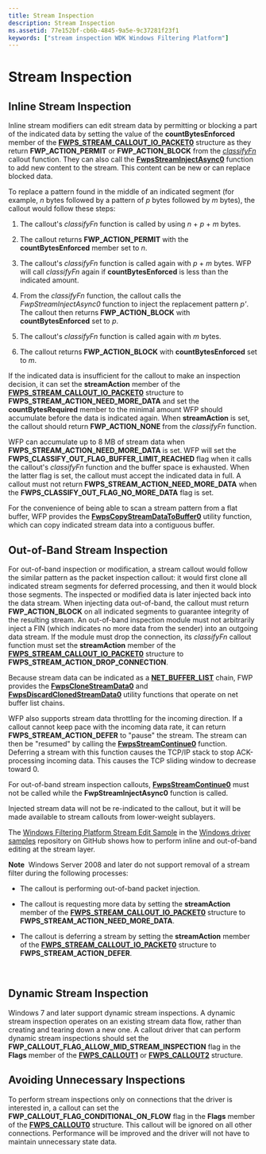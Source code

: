```yaml
---
title: Stream Inspection
description: Stream Inspection
ms.assetid: 77e152bf-cb6b-4845-9a5e-9c37281f23f1
keywords: ["stream inspection WDK Windows Filtering Platform"]
---
```


# Stream Inspection


## Inline Stream Inspection


Inline stream modifiers can edit stream data by permitting or blocking a part of the indicated data by setting the value of the **countBytesEnforced** member of the [**FWPS\_STREAM\_CALLOUT\_IO\_PACKET0**](https://msdn.microsoft.com/library/windows/hardware/ff552417) structure as they return **FWP\_ACTION\_PERMIT** or **FWP\_ACTION\_BLOCK** from the [*classifyFn*](https://msdn.microsoft.com/library/windows/hardware/ff544890) callout function. They can also call the [**FwpsStreamInjectAsync0**](https://msdn.microsoft.com/library/windows/hardware/ff551213) function to add new content to the stream. This content can be new or can replace blocked data.

To replace a pattern found in the middle of an indicated segment (for example, *n* bytes followed by a pattern of *p* bytes followed by *m* bytes), the callout would follow these steps:

1.  The callout's *classifyFn* function is called by using *n* + *p* + *m* bytes.

2.  The callout returns **FWP\_ACTION\_PERMIT** with the **countBytesEnforced** member set to *n*.

3.  The callout's *classifyFn* function is called again with *p* + *m* bytes. WFP will call *classifyFn* again if **countBytesEnforced** is less than the indicated amount.

4.  From the *classifyFn* function, the callout calls the *FwpStreamInjectAsync0* function to inject the replacement pattern *p'*. The callout then returns **FWP\_ACTION\_BLOCK** with **countBytesEnforced** set to *p*.

5.  The callout's *classifyFn* function is called again with *m* bytes.

6.  The callout returns **FWP\_ACTION\_BLOCK** with **countBytesEnforced** set to *m*.

If the indicated data is insufficient for the callout to make an inspection decision, it can set the **streamAction** member of the [**FWPS\_STREAM\_CALLOUT\_IO\_PACKET0**](https://msdn.microsoft.com/library/windows/hardware/ff552417) structure to **FWPS\_STREAM\_ACTION\_NEED\_MORE\_DATA** and set the **countBytesRequired** member to the minimal amount WFP should accumulate before the data is indicated again. When **streamAction** is set, the callout should return **FWP\_ACTION\_NONE** from the *classifyFn* function.

WFP can accumulate up to 8 MB of stream data when **FWPS\_STREAM\_ACTION\_NEED\_MORE\_DATA** is set. WFP will set the **FWPS\_CLASSIFY\_OUT\_FLAG\_BUFFER\_LIMIT\_REACHED** flag when it calls the callout's *classifyFn* function and the buffer space is exhausted. When the latter flag is set, the callout must accept the indicated data in full. A callout must not return **FWPS\_STREAM\_ACTION\_NEED\_MORE\_DATA** when the **FWPS\_CLASSIFY\_OUT\_FLAG\_NO\_MORE\_DATA** flag is set.

For the convenience of being able to scan a stream pattern from a flat buffer, WFP provides the [**FwpsCopyStreamDataToBuffer0**](https://msdn.microsoft.com/library/windows/hardware/ff551157) utility function, which can copy indicated stream data into a contiguous buffer.

## Out-of-Band Stream Inspection


For out-of-band inspection or modification, a stream callout would follow the similar pattern as the packet inspection callout: it would first clone all indicated stream segments for deferred processing, and then it would block those segments. The inspected or modified data is later injected back into the data stream. When injecting data out-of-band, the callout must return **FWP\_ACTION\_BLOCK** on all indicated segments to guarantee integrity of the resulting stream. An out-of-band inspection module must not arbitrarily inject a FIN (which indicates no more data from the sender) into an outgoing data stream. If the module must drop the connection, its *classifyFn* callout function must set the **streamAction** member of the [**FWPS\_STREAM\_CALLOUT\_IO\_PACKET0**](https://msdn.microsoft.com/library/windows/hardware/ff552417) structure to **FWPS\_STREAM\_ACTION\_DROP\_CONNECTION**.

Because stream data can be indicated as a [**NET\_BUFFER\_LIST**](https://msdn.microsoft.com/library/windows/hardware/ff568388) chain, FWP provides the [**FwpsCloneStreamData0**](https://msdn.microsoft.com/library/windows/hardware/ff551149) and [**FwpsDiscardClonedStreamData0**](https://msdn.microsoft.com/library/windows/hardware/ff551161) utility functions that operate on net buffer list chains.

WFP also supports stream data throttling for the incoming direction. If a callout cannot keep pace with the incoming data rate, it can return **FWPS\_STREAM\_ACTION\_DEFER** to "pause" the stream. The stream can then be "resumed" by calling the [**FwpsStreamContinue0**](https://msdn.microsoft.com/library/windows/hardware/ff551210) function. Deferring a stream with this function causes the TCP/IP stack to stop ACK-processing incoming data. This causes the TCP sliding window to decrease toward 0.

For out-of-band stream inspection callouts, [**FwpsStreamContinue0**](https://msdn.microsoft.com/library/windows/hardware/ff551210) must not be called while the **FwpStreamInjectAsync0** function is called.

Injected stream data will not be re-indicated to the callout, but it will be made available to stream callouts from lower-weight sublayers.

The [Windows Filtering Platform Stream Edit Sample](http://go.microsoft.com/fwlink/p/?LinkId=617933) in the [Windows driver samples](http://go.microsoft.com/fwlink/p/?LinkId=616507) repository on GitHub shows how to perform inline and out-of-band editing at the stream layer.

**Note**  Windows Server 2008 and later do not support removal of a stream filter during the following processes:
-   The callout is performing out-of-band packet injection.

-   The callout is requesting more data by setting the **streamAction** member of the [**FWPS\_STREAM\_CALLOUT\_IO\_PACKET0**](https://msdn.microsoft.com/library/windows/hardware/ff552417) structure to **FWPS\_STREAM\_ACTION\_NEED\_MORE\_DATA**.

-   The callout is deferring a stream by setting the **streamAction** member of the [**FWPS\_STREAM\_CALLOUT\_IO\_PACKET0**](https://msdn.microsoft.com/library/windows/hardware/ff552417) structure to **FWPS\_STREAM\_ACTION\_DEFER**.

 

## Dynamic Stream Inspection


Windows 7 and later support dynamic stream inspections. A dynamic stream inspection operates on an existing stream data flow, rather than creating and tearing down a new one. A callout driver that can perform dynamic stream inspections should set the **FWP\_CALLOUT\_FLAG\_ALLOW\_MID\_STREAM\_INSPECTION** flag in the **Flags** member of the [**FWPS\_CALLOUT1**](https://msdn.microsoft.com/library/windows/hardware/ff551226) or [**FWPS\_CALLOUT2**](https://msdn.microsoft.com/library/windows/hardware/hh439700) structure.

## Avoiding Unnecessary Inspections


To perform stream inspections only on connections that the driver is interested in, a callout can set the **FWP\_CALLOUT\_FLAG\_CONDITIONAL\_ON\_FLOW** flag in the **Flags** member of the [**FWPS\_CALLOUT0**](https://msdn.microsoft.com/library/windows/hardware/ff551224) structure. This callout will be ignored on all other connections. Performance will be improved and the driver will not have to maintain unnecessary state data.

 

 





